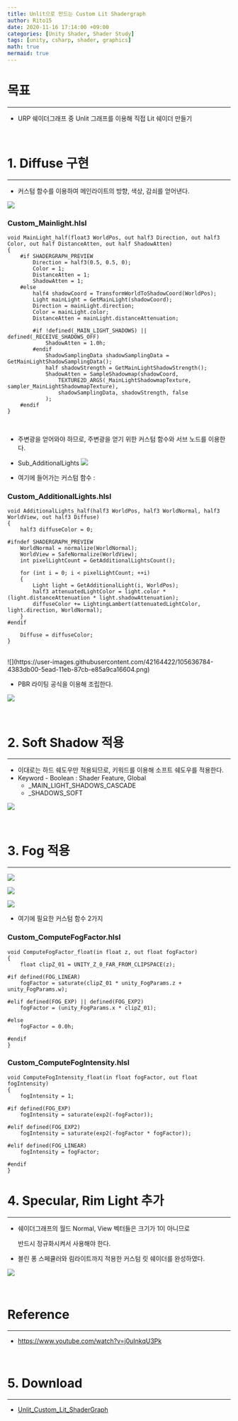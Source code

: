 ```yaml
---
title: Unlit으로 만드는 Custom Lit Shadergraph
author: Rito15
date: 2020-11-16 17:14:00 +09:00
categories: [Unity Shader, Shader Study]
tags: [unity, csharp, shader, graphics]
math: true
mermaid: true
---
```


# 목표
---
- URP 쉐이더그래프 중 Unlit 그래프를 이용해 직접 Lit 쉐이더 만들기

<br>

# 1. Diffuse 구현
---
- 커스텀 함수를 이용하여 메인라이트의 방향, 색상, 감쇠를 얻어낸다.

![](https://user-images.githubusercontent.com/42164422/105636772-2ea74780-5ead-11eb-9533-e4094fba622c.png)

### Custom_Mainlight.hlsl

```hlsl
void MainLight_half(float3 WorldPos, out half3 Direction, out half3 Color, out half DistanceAtten, out half ShadowAtten)
{
    #if SHADERGRAPH_PREVIEW
        Direction = half3(0.5, 0.5, 0);
        Color = 1;
        DistanceAtten = 1;
        ShadowAtten = 1;
    #else
        half4 shadowCoord = TransformWorldToShadowCoord(WorldPos);
        Light mainLight = GetMainLight(shadowCoord);
        Direction = mainLight.direction;
        Color = mainLight.color;
        DistanceAtten = mainLight.distanceAttenuation;

        #if !defined(_MAIN_LIGHT_SHADOWS) || defined(_RECEIVE_SHADOWS_OFF)
            ShadowAtten = 1.0h;
        #endif
            ShadowSamplingData shadowSamplingData = GetMainLightShadowSamplingData();
            half shadowStrength = GetMainLightShadowStrength();
            ShadowAtten = SampleShadowmap(shadowCoord,
                TEXTURE2D_ARGS(_MainLightShadowmapTexture, sampler_MainLightShadowmapTexture),
                shadowSamplingData, shadowStrength, false
            );
    #endif
}
```

<br>

- 주변광을 얻어와야 하므로, 주변광을 얻기 위한 커스텀 함수와 서브 노드를 이용한다.

- Sub_AdditionalLights
![](https://user-images.githubusercontent.com/42164422/105636788-467ecb80-5ead-11eb-839e-edfdcb41ba3d.png)

- 여기에 들어가는 커스텀 함수 :

### Custom_AdditionalLights.hlsl

```hlsl
void AdditionalLights_half(half3 WorldPos, half3 WorldNormal, half3 WorldView, out half3 Diffuse)
{
    half3 diffuseColor = 0;
    
#ifndef SHADERGRAPH_PREVIEW
    WorldNormal = normalize(WorldNormal);
    WorldView = SafeNormalize(WorldView);
    int pixelLightCount = GetAdditionalLightsCount();

    for (int i = 0; i < pixelLightCount; ++i)
    {
        Light light = GetAdditionalLight(i, WorldPos);
        half3 attenuatedLightColor = light.color * (light.distanceAttenuation * light.shadowAttenuation);
        diffuseColor += LightingLambert(attenuatedLightColor, light.direction, WorldNormal);
    }
#endif

    Diffuse = diffuseColor;
}
```

<br>
![](https://user-images.githubusercontent.com/42164422/105636784-4383db00-5ead-11eb-87cb-e85a9ca16604.png)

- PBR 라이팅 공식을 이용해 조립한다.

![](https://user-images.githubusercontent.com/42164422/105636782-3ff05400-5ead-11eb-9ba9-52cd27ff747b.png)

<br>

# 2. Soft Shadow 적용
---
- 이대로는 하드 쉐도우만 적용되므로, 키워드를 이용해 소프트 쉐도우를 적용한다.
- Keyword - Boolean : Shader Feature, Global
  - _MAIN_LIGHT_SHADOWS_CASCADE
  - _SHADOWS_SOFT

![](https://user-images.githubusercontent.com/42164422/105636797-4979bc00-5ead-11eb-87fe-5988de4e3364.png)

<br>

# 3. Fog 적용
---

![](https://user-images.githubusercontent.com/42164422/105636800-4bdc1600-5ead-11eb-87b9-6b11d8b767e6.png)

![](https://user-images.githubusercontent.com/42164422/105636824-6adaa800-5ead-11eb-99f0-d7113ec00d11.png)

![](https://user-images.githubusercontent.com/42164422/105637321-459b6900-5eb0-11eb-8f37-c9ed352cae5d.png)

- 여기에 필요한 커스텀 함수 2가지

### Custom_ComputeFogFactor.hlsl

```hlsl
void ComputeFogFactor_float(in float z, out float fogFactor)
{
    float clipZ_01 = UNITY_Z_0_FAR_FROM_CLIPSPACE(z);

#if defined(FOG_LINEAR)
    fogFactor = saturate(clipZ_01 * unity_FogParams.z + unity_FogParams.w);

#elif defined(FOG_EXP) || defined(FOG_EXP2)
    fogFactor = (unity_FogParams.x * clipZ_01);

#else
    fogFactor = 0.0h;

#endif
}
```

### Custom_ComputeFogIntensity.hlsl

```hlsl
void ComputeFogIntensity_float(in float fogFactor, out float fogIntensity)
{
    fogIntensity = 1;

#if defined(FOG_EXP)
    fogIntensity = saturate(exp2(-fogFactor));

#elif defined(FOG_EXP2)
    fogIntensity = saturate(exp2(-fogFactor * fogFactor));

#elif defined(FOG_LINEAR)
    fogIntensity = fogFactor;

#endif
}
```

# 4. Specular, Rim Light 추가
---
- 쉐이더그래프의 월드 Normal, View 벡터들은 크기가 1이 아니므로

  반드시 정규화시켜서 사용해야 한다.

- 블린 퐁 스페큘러와 림라이트까지 적용한 커스텀 릿 쉐이더를 완성하였다.

![](https://user-images.githubusercontent.com/42164422/105636833-729a4c80-5ead-11eb-8196-87b5c6ce6ca7.png)

<br>

# Reference
---
- <https://www.youtube.com/watch?v=j0uInkqU3Pk>

<br>

# 5. Download
---
- [Unlit_Custom_Lit_ShaderGraph](https://github.com/rito15/Images/files/5862666/2021_0117_Unlit_Custom_Lit.zip)